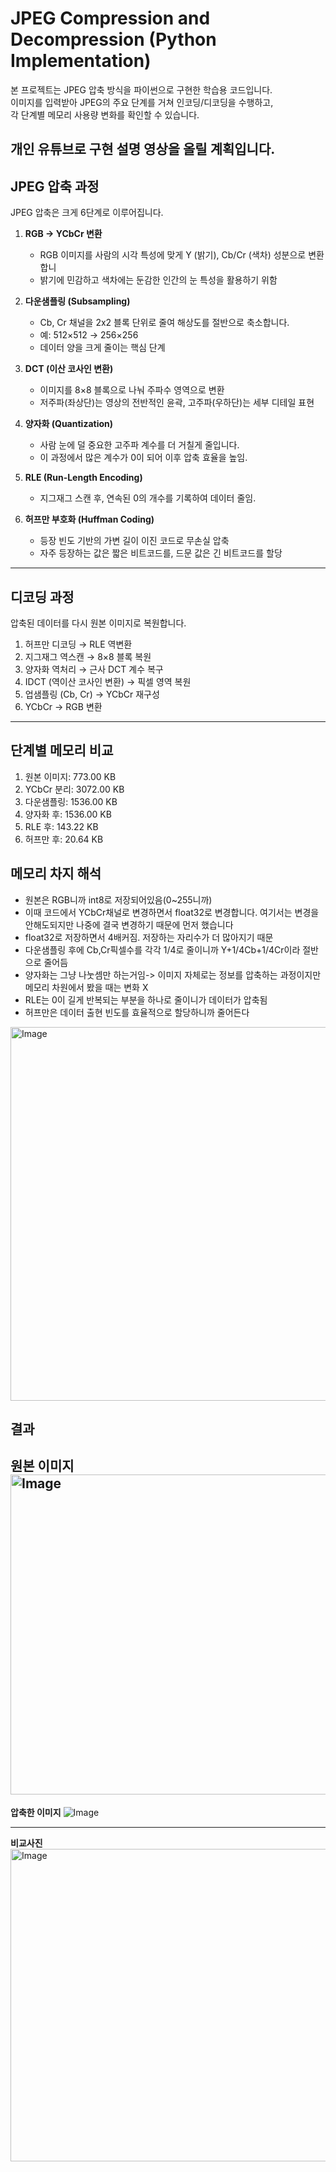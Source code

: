 # JPEG Compression and Decompression (Python Implementation)

본 프로젝트는 JPEG 압축 방식을 파이썬으로 구현한 학습용 코드입니다.  
이미지를 입력받아 JPEG의 주요 단계를 거쳐 인코딩/디코딩을 수행하고,  
각 단계별 메모리 사용량 변화를 확인할 수 있습니다.

개인 유튜브로 구현 설명 영상을 올릴 계획입니다.
---

## JPEG 압축 과정

JPEG 압축은 크게 6단계로 이루어집니다.

1. **RGB → YCbCr 변환**
   - RGB 이미지를 사람의 시각 특성에 맞게 Y (밝기), Cb/Cr (색차) 성분으로 변환합니
   - 밝기에 민감하고 색차에는 둔감한 인간의 눈 특성을 활용하기 위함

2. **다운샘플링 (Subsampling)**
   - Cb, Cr 채널을 2x2 블록 단위로 줄여 해상도를 절반으로 축소합니다.  
   - 예: 512×512 → 256×256
   - 데이터 양을 크게 줄이는 핵심 단계

3. **DCT (이산 코사인 변환)**
   - 이미지를 8×8 블록으로 나눠 주파수 영역으로 변환
   - 저주파(좌상단)는 영상의 전반적인 윤곽, 고주파(우하단)는 세부 디테일 표현

4. **양자화 (Quantization)**
   - 사람 눈에 덜 중요한 고주파 계수를 더 거칠게 줄입니다.
   - 이 과정에서 많은 계수가 0이 되어 이후 압축 효율을 높임.


5. **RLE (Run-Length Encoding)**
   - 지그재그 스캔 후, 연속된 0의 개수를 기록하여 데이터 줄임.


6. **허프만 부호화 (Huffman Coding)**
   - 등장 빈도 기반의 가변 길이 이진 코드로 무손실 압축
   - 자주 등장하는 값은 짧은 비트코드를, 드문 값은 긴 비트코드를 할당

---

##  디코딩 과정

압축된 데이터를 다시 원본 이미지로 복원합니다.

1. 허프만 디코딩 → RLE 역변환
2. 지그재그 역스캔 → 8×8 블록 복원
3. 양자화 역처리 → 근사 DCT 계수 복구
4. IDCT (역이산 코사인 변환) → 픽셀 영역 복원
5. 업샘플링 (Cb, Cr) → YCbCr 재구성
6. YCbCr → RGB 변환

---

## 단계별 메모리 비교

1. 원본 이미지: 773.00 KB
2. YCbCr 분리: 3072.00 KB
3. 다운샘플링: 1536.00 KB
4. 양자화 후: 1536.00 KB
5. RLE 후: 143.22 KB
6. 허프만 후: 20.64 KB

## 메모리 차지 해석
- 원본은 RGB니까 int8로 저장되어있음(0~255니까)
- 이때 코드에서 YCbCr채널로 변경하면서 float32로 변경합니다. 여기서는 변경을 안해도되지만 나중에 결국 변경하기 때문에 먼저 했습니다
- float32로 저장하면서 4배커짐. 저장하는 자리수가 더 많아지기 때문
- 다운샘플링 후에 Cb,Cr픽셀수를 각각 1/4로 줄이니까 Y+1/4Cb+1/4Cr이라 절반으로 줄어듬
- 양자화는 그냥 나눗셈만 하는거임-> 이미지 자체로는 정보를 압축하는 과정이지만 메모리 차원에서 봤을 때는 변화 X
- RLE는 0이 길게 반복되는 부분을 하나로 줄이니가 데이터가 압축됨
- 허프만은 데이터 출현 빈도를 효율적으로 할당하니까 줄어든다
<img width="1354" height="598" alt="Image" src="https://github.com/user-attachments/assets/b9e10152-122c-47f9-bd19-0f7fe6c7deda" />

## 결과

**원본 이미지**
<img width="512" height="512" alt="Image" src="https://github.com/user-attachments/assets/f24cf9cc-f5ac-4fce-80de-6bf14e468835" />
---

**압축한 이미지**
![Image](https://github.com/user-attachments/assets/57bb4f8a-eeef-4d03-8258-b6e54000e195)

---

**비교사진**
<img width="1000" height="500" alt="Image" src="https://github.com/user-attachments/assets/ef99e1de-f203-46bb-bb7f-5d06eba4192a" />

